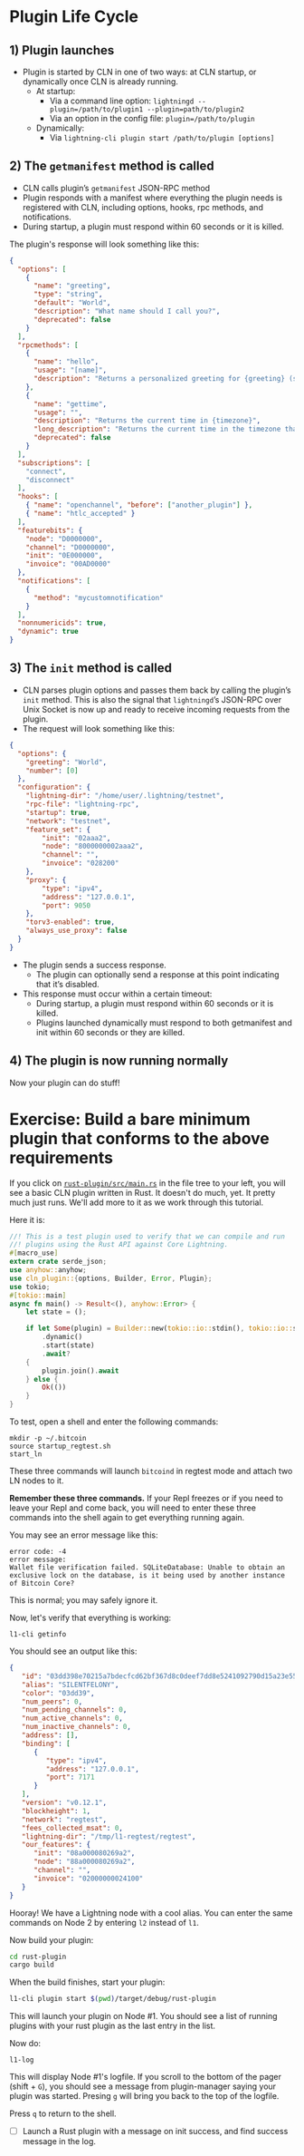 # Plugin Life Cycle

## 1) Plugin launches
- Plugin is started by CLN in one of two ways: at CLN startup, or dynamically once CLN is already running.
  - At startup:
    - Via a command line option: `lightningd --plugin=/path/to/plugin1 --plugin=path/to/plugin2`
    - Via an option in the config file: `plugin=/path/to/plugin`
  - Dynamically:
    - Via `lightning-cli plugin start /path/to/plugin [options]`

## 2) The `getmanifest` method is called
- CLN calls plugin’s `getmanifest` JSON-RPC method
- Plugin responds with a manifest where everything the plugin needs is registered with CLN, including options, hooks, rpc methods, and notifications.
- During startup, a plugin must respond within 60 seconds or it is killed.

The plugin's response will look something like this:
```json
{
  "options": [
    {
      "name": "greeting",
      "type": "string",
      "default": "World",
      "description": "What name should I call you?",
      "deprecated": false
    }
  ],
  "rpcmethods": [
    {
      "name": "hello",
      "usage": "[name]",
      "description": "Returns a personalized greeting for {greeting} (set via options)."
    },
    {
      "name": "gettime",
      "usage": "",
      "description": "Returns the current time in {timezone}",
      "long_description": "Returns the current time in the timezone that is given as the only parameter.\nThis description may be quite long and is allowed to span multiple lines.",
      "deprecated": false
    }
  ],
  "subscriptions": [
    "connect",
    "disconnect"
  ],
  "hooks": [
    { "name": "openchannel", "before": ["another_plugin"] },
    { "name": "htlc_accepted" }
  ],
  "featurebits": {
    "node": "D0000000",
    "channel": "D0000000",
    "init": "0E000000",
    "invoice": "00AD0000"
  },
  "notifications": [
    {
	  "method": "mycustomnotification"
	}
  ],
  "nonnumericids": true,
  "dynamic": true
}
```

## 3) The `init` method is called
- CLN parses plugin options and passes them back by calling the plugin’s `init` method. This is also the signal that `lightningd`’s JSON-RPC over Unix Socket is now up and ready to receive incoming requests from the plugin.
- The request will look something like this:
```json
{
  "options": {
    "greeting": "World",
	"number": [0]
  },
  "configuration": {
    "lightning-dir": "/home/user/.lightning/testnet",
    "rpc-file": "lightning-rpc",
    "startup": true,
    "network": "testnet",
    "feature_set": {
        "init": "02aaa2",
        "node": "8000000002aaa2",
        "channel": "",
        "invoice": "028200"
    },
    "proxy": {
        "type": "ipv4",
        "address": "127.0.0.1",
        "port": 9050
    },
    "torv3-enabled": true,
    "always_use_proxy": false
  }
}
```
- The plugin sends a success response.
  - The plugin can optionally send a response at this point indicating that it’s disabled.
- This response must occur within a certain timeout:
  - During startup, a plugin must respond within 60 seconds or it is killed.
  - Plugins launched dynamically must respond to both getmanifest and init within 60 seconds or they are killed.

## 4) The plugin is now running normally
Now your plugin can do stuff!

# Exercise: Build a bare minimum plugin that conforms to the above requirements
If you click on [`rust-plugin/src/main.rs`](/home/runner/$REPL_SLUG/rust-plugin/src/main.rs) in the file tree to your left, you will see a basic CLN plugin written in Rust. It doesn't do much, yet. It pretty much just runs. We'll add more to it as we work through this tutorial.

Here it is:
```rust
//! This is a test plugin used to verify that we can compile and run
//! plugins using the Rust API against Core Lightning.
#[macro_use]
extern crate serde_json;
use anyhow::anyhow;
use cln_plugin::{options, Builder, Error, Plugin};
use tokio;
#[tokio::main]
async fn main() -> Result<(), anyhow::Error> {
    let state = ();

    if let Some(plugin) = Builder::new(tokio::io::stdin(), tokio::io::stdout())
        .dynamic()
        .start(state)
        .await?
    {
        plugin.join().await
    } else {
        Ok(())
    }
}
```

To test, open a shell and enter the following commands:

```
mkdir -p ~/.bitcoin
source startup_regtest.sh
start_ln
```

 These three commands will launch `bitcoind` in regtest mode and attach two LN nodes to it.

 **Remember these three commands.** If your Repl freezes or if you need to leave your Repl and come back, you will need to enter these three commands into the shell again to get everything running again.

 You may see an error message like this:

 ```
error code: -4
error message:
Wallet file verification failed. SQLiteDatabase: Unable to obtain an exclusive lock on the database, is it being used by another instance of Bitcoin Core?
```

This is normal; you may safely ignore it.

Now, let's verify that everything is working:

```
l1-cli getinfo
```

You should see an output like this:
```json
{
   "id": "03dd398e70215a7bdecfcd62bf367d8c0deef7dd8e5241092790d15a23e5506b12",
   "alias": "SILENTFELONY",
   "color": "03dd39",
   "num_peers": 0,
   "num_pending_channels": 0,
   "num_active_channels": 0,
   "num_inactive_channels": 0,
   "address": [],
   "binding": [
      {
         "type": "ipv4",
         "address": "127.0.0.1",
         "port": 7171
      }
   ],
   "version": "v0.12.1",
   "blockheight": 1,
   "network": "regtest",
   "fees_collected_msat": 0,
   "lightning-dir": "/tmp/l1-regtest/regtest",
   "our_features": {
      "init": "08a000080269a2",
      "node": "88a000080269a2",
      "channel": "",
      "invoice": "02000000024100"
   }
}
```

Hooray! We have a Lightning node with a cool alias. You can enter the same commands on Node 2 by entering `l2` instead of `l1`.


Now build your plugin:

```sh
cd rust-plugin
cargo build
```

When the build finishes, start your plugin:

```sh
l1-cli plugin start $(pwd)/target/debug/rust-plugin
```

This will launch your plugin on Node #1. You should see a list of running plugins with your rust plugin as the last entry in the list.

Now do:
```
l1-log
```
This will display Node #1's logfile. If you scroll to the bottom of the pager (shift + `G`), you should see a message from plugin-manager saying your plugin was started. Presing `g` will bring you back to the top of the logfile.

Press `q` to return to the shell.

- [ ] Launch a Rust plugin with a message on init success, and find success message in the log.
